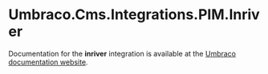 # Umbraco.Cms.Integrations.PIM.Inriver

Documentation for the __inriver__ integration is available at the [Umbraco documentation website](https://docs.umbraco.com/umbraco-dxp/integrations/inriver).